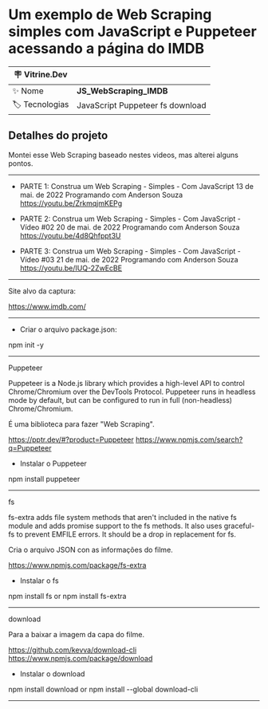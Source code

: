 <h1 align="left">Um exemplo de Web Scraping simples com JavaScript e Puppeteer acessando a página do IMDB</h1>

| :placard: Vitrine.Dev |  |
| -------------  | --- |
| :sparkles: Nome        | **JS_WebScraping_IMDB**
| :label: Tecnologias | JavaScript Puppeteer fs download

<h2 align="left">Detalhes do projeto</h2>

Montei esse Web Scraping baseado nestes videos, mas alterei alguns pontos.

---------------------------------------------------
* PARTE 1:
Construa um Web Scraping - Simples - Com JavaScript
13 de mai. de 2022
Programando com Anderson Souza
https://youtu.be/ZrkmqjmKEPg

* PARTE 2:
Construa um Web Scraping - Simples - Com JavaScript - Vídeo #02
20 de mai. de 2022
Programando com Anderson Souza
https://youtu.be/4d8Qhfppt3U

* PARTE 3:
Construa um Web Scraping - Simples - Com JavaScript - Vídeo #03
21 de mai. de 2022
Programando com Anderson Souza
https://youtu.be/IUQ-2ZwEcBE

---------------------------------------------------
Site alvo da captura:

https://www.imdb.com/

---------------------------------------------------
- Criar o arquivo package.json:

npm init -y

---------------------------------------------------
Puppeteer

Puppeteer is a Node.js library which provides a high-level API to control Chrome/Chromium over the DevTools Protocol. Puppeteer runs in headless mode by default, but can be configured to run in full (non-headless) Chrome/Chromium.

É uma biblioteca para fazer "Web Scraping".

https://pptr.dev/#?product=Puppeteer
https://www.npmjs.com/search?q=Puppeteer

- Instalar o Puppeteer

npm install puppeteer

---------------------------------------------------
fs

fs-extra adds file system methods that aren't included in the native fs module and adds promise support to the fs methods. It also uses graceful-fs to prevent EMFILE errors. It should be a drop in replacement for fs.

Cria o arquivo JSON con as informações do filme.

https://www.npmjs.com/package/fs-extra

- Instalar o fs

npm install fs
or
npm install fs-extra

---------------------------------------------------
download

Para a baixar a imagem da capa do filme.

https://github.com/kevva/download-cli
https://www.npmjs.com/package/download

- Instalar o download

npm install download
or
npm install --global download-cli

---------------------------------------------------
